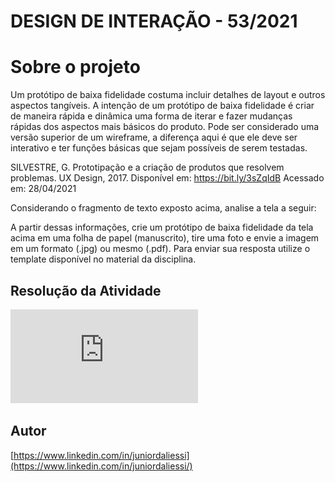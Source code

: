 # DESIGN DE INTERAÇÃO - 53/2021

# Sobre o projeto

Um protótipo de baixa fidelidade costuma incluir detalhes de layout e outros aspectos tangíveis. A intenção de um protótipo de baixa fidelidade é criar de maneira rápida e dinâmica uma forma de iterar e fazer mudanças rápidas dos aspectos mais básicos do produto. Pode ser considerado uma versão superior de um wireframe, a diferença aqui é que ele deve ser interativo e ter funções básicas que sejam possíveis de serem testadas.
 

SILVESTRE, G. Prototipação e a criação de produtos que resolvem problemas. UX Design, 2017. Disponível em: https://bit.ly/3sZqIdB
Acessado em: 28/04/2021

Considerando o fragmento de texto exposto acima, analise a tela a seguir:

A partir dessas informações, crie um protótipo de baixa fidelidade da tela acima em uma folha de papel (manuscrito), tire uma foto e envie a imagem em um formato (.jpg) ou mesmo (.pdf). Para enviar sua resposta utilize o template disponível no material da disciplina.

## Resolução da Atividade
![BAIXE O PDF](https://github.com/JuniorDaliessi/Cursos/raw/master/Analise_e_Desenvolvimento_de_Sistemas_UniCesumar_2021/5%20-%20DESIGN%20DE%20INTERA%C3%87%C3%83O/atividade%201/a13bfb480e64b8cbcaebd5d7b5d4fcc962ad394c988b47d614590397621f26ee7c7cbb6a2764e102cde25d363631375a295c3f8ba2d776a33a5d898b48104131.pdf)


## Autor
[https://www.linkedin.com/in/juniordaliessi](https://www.linkedin.com/in/juniordaliessi/)











